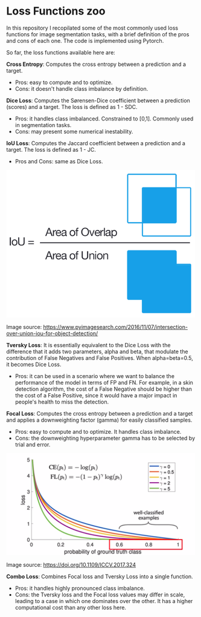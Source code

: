 # Loss Functions zoo

In this repository I recopilated some of the most commonly used loss functions for image segmentation tasks, with a brief definition of the pros and cons of each one. The code is implemented using Pytorch. 

So far, the loss functions available here are: 

**Cross Entropy**:
Computes the cross entropy between a prediction and a target. 
- Pros: easy to compute and to optimize.
- Cons: it doesn't handle class imbalance by definition.


**Dice Loss**:
Computes the Sørensen-Dice coefficient between a prediction (scores) and a target. The loss is defined as 1 - SDC.
- Pros: it handles class imbalanced. Constrained to [0,1]. Commonly used in segmentation tasks.
- Cons: may present some numerical inestability.


**IoU Loss**:
Computes the Jaccard coefficient between a prediction and a target. The loss is defined as 1 - JC. 
- Pros and Cons: same as Dice Loss. 

<img src="https://github.com/CesarCaramazana/LossFunctions_zoo/blob/main/images/iou.png" width="500px">

Image source: https://www.pyimagesearch.com/2016/11/07/intersection-over-union-iou-for-object-detection/


**Tversky Loss**:
It is essentially equivalent to the Dice Loss with the difference that it adds two parameters, alpha and beta, that modulate the contribution of False Negatives and False Positives. When alpha=beta=0.5, it becomes Dice Loss.
- Pros: it can be used in a scenario where we want to balance the performance of the model in terms of FP and FN. For example, in a skin detection algorithm, the cost of a False Negative should be higher than the cost of a False Positive, since it would have a major impact in people's health to miss the detection.


**Focal Loss**:
Computes the cross entropy between a prediction and a target and applies a downweighting factor (gamma) for easily classified samples.
- Pros: easy to compute and to optimize. It handles class imbalance.
- Cons: the downweighting hyperparameter gamma has to be selected by trial and error. 

<img src="https://github.com/CesarCaramazana/LossFunctions_zoo/blob/main/images/focal.png" width="500px">

Image source: https://doi.org/10.1109/ICCV.2017.324

**Combo Loss**:
Combines Focal loss and Tversky Loss into a single function.
- Pros: it handles highly pronounced class imbalance.
- Cons: the Tversky loss and the Focal loss values may differ in scale, leading to a case in which one dominates over the other. It has a higher computational cost than any other loss here. 
